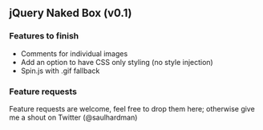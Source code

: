 ## jQuery Naked Box (v0.1)

### Features to finish

- Comments for individual images
- Add an option to have CSS only styling (no style injection)
- Spin.js with .gif fallback
	
### Feature requests

Feature requests are welcome, feel free to drop them here; otherwise give me a shout on Twitter (@saulhardman)